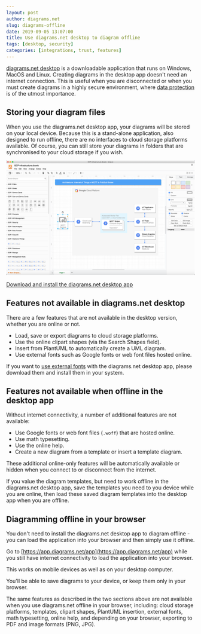 ```yaml
---
layout: post
author: diagrams.net
slug: diagrams-offline
date: 2019-09-05 13:07:00
title: Use diagrams.net desktop to diagram offline
tags: [desktop, security]
categories: [integrations, trust, features]
---
```


[diagrams.net desktop](http://get.diagrams.net) is a downloadable application that runs on Windows, MacOS and Linux. Creating diagrams in the desktop app doesn't need an internet connection. This is useful when you are disconnected or when you must create diagrams in a highly secure environment, where [data protection](data-protection.html) is of the utmost importance.

## Storing your diagram files

When you use the diagrams.net desktop app, your diagrams will be stored on your local device. Because this is a stand-alone application, also designed to run offline, there are no interfaces to cloud storage platforms available. Of course, you can still store your diagrams in folders that are synchronised to your cloud storage if you wish.

<img src="/assets/img/blog/desktop.png" style="max-width:100%;height:auto;" alt="The diagrams.net desktop app works on MacOS, Windows and Linux">

[Download and install the diagrams.net desktop app](http://get.diagrams.net)

## Features not available in diagrams.net desktop

There are a few features that are not available in the desktop version, whether you are online or not.

- Load, save or export diagrams to cloud storage platforms.
- Use the online clipart shapes (via the Search Shapes field).
- Insert from PlantUML to automatically create a UML diagram.
- Use external fonts such as Google fonts or web font files hosted online.

If you want to [use external fonts](external-fonts.html) with the diagrams.net desktop app, please download them and install them in your system.  

## Features not available when offline in the desktop app

Without internet connectivity, a number of additional features are not available:

- Use Google fonts or web font files (``.woff``) that are hosted online.
- Use math typesetting.
- Use the online help.
- Create a new diagram from a template or insert a template diagram.

These additional online-only features will be automatically available or hidden when you connect to or disconnect from the internet.

If you value the diagram templates, but need to work offline in the diagrams.net desktop app, save the templates you need to you device while you are online, then load these saved diagram templates into the desktop app when you are offline.

## Diagramming offline in your browser

You don't need to install the diagrams.net desktop app to diagram offline - you can load the application into your browser and then simply use it offline.

Go to [https://app.diagrams.net/app](https://app.diagrams.net/app) while you still have internet connectivity to load the application into your browser.

This works on mobile devices as well as on your desktop computer.

You'll be able to save diagrams to your device, or keep them only in your browser.

The same features as described in the two sections above are not available when you use diagrams.net offline in your browser, including: cloud storage platforms, templates, clipart shapes, PlantUML insertion, external fonts, math typesetting, online help, and depending on your browser, exporting to PDF and image formats (PNG, JPG).
